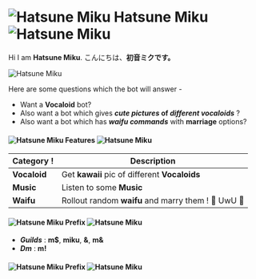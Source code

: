 # ![Hatsune Miku](https://i.imgur.com/nyZ0V3u.png) Hatsune Miku ![Hatsune Miku](https://i.imgur.com/nyZ0V3u.png)

 Hi I am **Hatsune Miku**. 
こんにちは、**初音ミクです。** 

![Hatsune Miku](https://i.imgur.com/2m1mLXo.jpg)

Here are some questions which the bot will answer -
* Want a **Vocaloid** bot? 
* Also want a bot which gives __*cute pictures* of *different vocaloids*__ ? 
* Also want a bot which has __*waifu commands*__ with __marriage__ options?


#### ![Hatsune Miku](https://i.imgur.com/F4NwCGK.png) Features ![Hatsune Miku](https://i.imgur.com/F4NwCGK.png)

__Category__ !| __Description__
------------ | -------------
**Vocaloid** | Get **kawaii** pic of different **Vocaloids**
**Music**    | Listen to some **Music**
**Waifu**    | Rollout random **waifu** and marry them ! 💍 UwU 💖

#### ![Hatsune Miku](https://i.imgur.com/F4NwCGK.png) Prefix ![Hatsune Miku](https://i.imgur.com/F4NwCGK.png)

- ___**Guilds**___ : **m$**, **miku**, **&**, **m&**
- ___**Dm**___ : **m!**

#### ![Hatsune Miku](https://i.imgur.com/F4NwCGK.png) Prefix ![Hatsune Miku](https://i.imgur.com/F4NwCGK.png)
